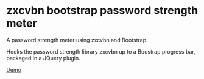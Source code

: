 # zxcvbn bootstrap password strength meter

A password strength meter using zxcvbn and Bootstrap.

Hooks the password strength library zxcvbn up to a Boostrap progress bar, packaged in a JQuery plugin.

[Demo](http://martinw.net/zxcvbn-bootstrap-password-strength-meter)
